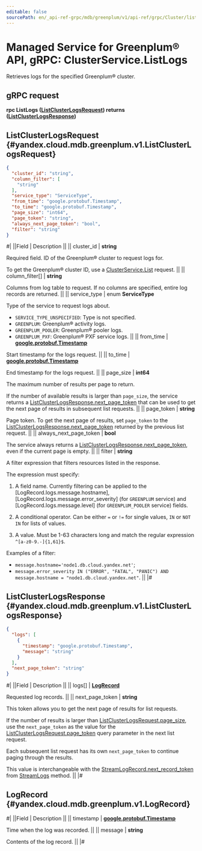 ```yaml
---
editable: false
sourcePath: en/_api-ref-grpc/mdb/greenplum/v1/api-ref/grpc/Cluster/listLogs.md
---
```


# Managed Service for Greenplum® API, gRPC: ClusterService.ListLogs

Retrieves logs for the specified Greenplum® cluster.

## gRPC request

**rpc ListLogs ([ListClusterLogsRequest](#yandex.cloud.mdb.greenplum.v1.ListClusterLogsRequest)) returns ([ListClusterLogsResponse](#yandex.cloud.mdb.greenplum.v1.ListClusterLogsResponse))**

## ListClusterLogsRequest {#yandex.cloud.mdb.greenplum.v1.ListClusterLogsRequest}

```json
{
  "cluster_id": "string",
  "column_filter": [
    "string"
  ],
  "service_type": "ServiceType",
  "from_time": "google.protobuf.Timestamp",
  "to_time": "google.protobuf.Timestamp",
  "page_size": "int64",
  "page_token": "string",
  "always_next_page_token": "bool",
  "filter": "string"
}
```

#|
||Field | Description ||
|| cluster_id | **string**

Required field. ID of the Greenplum® cluster to request logs for.

To get the Greenplum® cluster ID, use a [ClusterService.List](/docs/managed-greenplum/api-ref/grpc/Cluster/list#List) request. ||
|| column_filter[] | **string**

Columns from log table to request.
If no columns are specified, entire log records are returned. ||
|| service_type | enum **ServiceType**

Type of the service to request logs about.

- `SERVICE_TYPE_UNSPECIFIED`: Type is not specified.
- `GREENPLUM`: Greenplum® activity logs.
- `GREENPLUM_POOLER`: Greenplum® pooler logs.
- `GREENPLUM_PXF`: Greenplum® PXF service logs. ||
|| from_time | **[google.protobuf.Timestamp](https://developers.google.com/protocol-buffers/docs/reference/google.protobuf#timestamp)**

Start timestamp for the logs request. ||
|| to_time | **[google.protobuf.Timestamp](https://developers.google.com/protocol-buffers/docs/reference/google.protobuf#timestamp)**

End timestamp for the logs request. ||
|| page_size | **int64**

The maximum number of results per page to return.

If the number of available results is larger than `page_size`, the service returns a [ListClusterLogsResponse.next_page_token](#yandex.cloud.mdb.greenplum.v1.ListClusterLogsResponse) that can be used to get the next page of results in subsequent list requests. ||
|| page_token | **string**

Page token. To get the next page of results, set `page_token` to the [ListClusterLogsResponse.next_page_token](#yandex.cloud.mdb.greenplum.v1.ListClusterLogsResponse) returned by the previous list request. ||
|| always_next_page_token | **bool**

The service always returns a [ListClusterLogsResponse.next_page_token](#yandex.cloud.mdb.greenplum.v1.ListClusterLogsResponse), even if the current page is empty. ||
|| filter | **string**

A filter expression that filters resources listed in the response.

The expression must specify:

1. A field name. Currently filtering can be applied to the [LogRecord.logs.message.hostname], [LogRecord.logs.message.error_severity] (for `GREENPLUM` service) and [LogRecord.logs.message.level] (for `GREENPLUM_POOLER` service) fields.

2. A conditional operator. Can be either `=` or `!=` for single values, `IN` or `NOT IN` for lists of values.

3. A value. Must be 1-63 characters long and match the regular expression `^[a-z0-9.-]{1,61}$`.

Examples of a filter:
* `message.hostname='node1.db.cloud.yandex.net'`;
* `message.error_severity IN ("ERROR", "FATAL", "PANIC") AND message.hostname = "node1.db.cloud.yandex.net"`. ||
|#

## ListClusterLogsResponse {#yandex.cloud.mdb.greenplum.v1.ListClusterLogsResponse}

```json
{
  "logs": [
    {
      "timestamp": "google.protobuf.Timestamp",
      "message": "string"
    }
  ],
  "next_page_token": "string"
}
```

#|
||Field | Description ||
|| logs[] | **[LogRecord](#yandex.cloud.mdb.greenplum.v1.LogRecord)**

Requested log records. ||
|| next_page_token | **string**

This token allows you to get the next page of results for list requests.

If the number of results is larger than [ListClusterLogsRequest.page_size](#yandex.cloud.mdb.greenplum.v1.ListClusterLogsRequest), use the `next_page_token` as the value for the [ListClusterLogsRequest.page_token](#yandex.cloud.mdb.greenplum.v1.ListClusterLogsRequest) query parameter in the next list request.

Each subsequent list request has its own `next_page_token` to continue paging through the results.

This value is interchangeable with the [StreamLogRecord.next_record_token](/docs/managed-greenplum/api-ref/grpc/Cluster/streamLogs#yandex.cloud.mdb.greenplum.v1.StreamLogRecord) from [StreamLogs](/docs/managed-greenplum/api-ref/grpc/Cluster/streamLogs#StreamLogs) method. ||
|#

## LogRecord {#yandex.cloud.mdb.greenplum.v1.LogRecord}

#|
||Field | Description ||
|| timestamp | **[google.protobuf.Timestamp](https://developers.google.com/protocol-buffers/docs/reference/google.protobuf#timestamp)**

Time when the log was recorded. ||
|| message | **string**

Contents of the log record. ||
|#